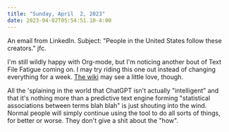 ```yaml
---
title: "Sunday, April  2, 2023"
date: 2023-04-02T05:54:51.10-4:00
---
```


An email from LinkedIn. Subject: "People in the United States follow these creators." jfc.

I'm still wildly happy with Org-mode, but I'm noticing another bout of Text File Fatigue coming on. I may try riding this one out instead of changing everything for a week. [The wiki](https://wiki.baty.net) may see a little love, though.

All the 'splaining in the world that ChatGPT isn't actually "intelligent" and that it's nothing more than a predictive text engine forming "statistical associations between terms blah blah" is just shouting into the wind. Normal people will simply continue using the tool to do all sorts of things, for better or worse. They don't give a shit about the "how". 
